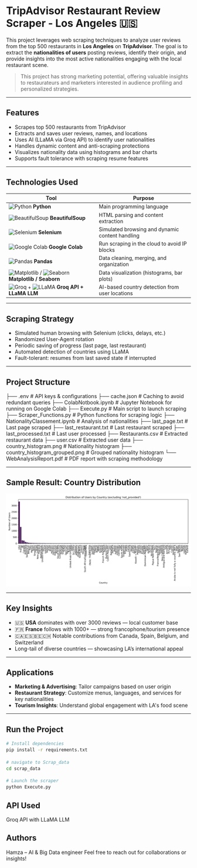 # TripAdvisor Restaurant Review Scraper - Los Angeles 🇺🇸

This project leverages web scraping techniques to analyze user reviews from the top 500 restaurants in **Los Angeles** on **TripAdvisor**. The goal is to extract the **nationalities of users** posting reviews, identify their origin, and provide insights into the most active nationalities engaging with the local restaurant scene.

> This project has strong marketing potential, offering valuable insights to restaurateurs and marketers interested in audience profiling and personalized strategies.

---

## Features

- Scrapes top 500 restaurants from TripAdvisor
- Extracts and saves user reviews, names, and locations
- Uses AI (LLaMA via Groq API) to identify user nationalities
- Handles dynamic content and anti-scraping protections
- Visualizes nationality data using histograms and bar charts
- Supports fault tolerance with scraping resume features

---

## Technologies Used

| Tool | Purpose |
|------|---------|
| ![Python](https://img.shields.io/badge/Python-3776AB?style=flat&logo=python&logoColor=white) **Python** | Main programming language |
| ![BeautifulSoup](https://img.shields.io/badge/BeautifulSoup-FFD43B?style=flat&logo=python&logoColor=black) **BeautifulSoup** | HTML parsing and content extraction |
| ![Selenium](https://img.shields.io/badge/Selenium-43B02A?style=flat&logo=selenium&logoColor=white) **Selenium** | Simulated browsing and dynamic content handling |
| ![Google Colab](https://img.shields.io/badge/Google%20Colab-F9AB00?style=flat&logo=google-colab&logoColor=white) **Google Colab** | Run scraping in the cloud to avoid IP blocks |
| ![Pandas](https://img.shields.io/badge/Pandas-150458?style=flat&logo=pandas&logoColor=white) **Pandas** | Data cleaning, merging, and organization |
| ![Matplotlib](https://img.shields.io/badge/Matplotlib-11557C?style=flat&logo=plotly&logoColor=white) / ![Seaborn](https://img.shields.io/badge/Seaborn-5A9FD4?style=flat&logo=python&logoColor=white) **Matplotlib / Seaborn** | Data visualization (histograms, bar plots) |
| ![Groq](https://img.shields.io/badge/Groq-000000?style=flat&logo=groq&logoColor=white) + ![LLaMA](https://img.shields.io/badge/LLaMA-A6A6A6?style=flat&logo=llama&logoColor=white) **Groq API + LLaMA LLM** | AI-based country detection from user locations |

---

## Scraping Strategy

- Simulated human browsing with Selenium (clicks, delays, etc.)
- Randomized User-Agent rotation
- Periodic saving of progress (last page, last restaurant)
- Automated detection of countries using LLaMA
- Fault-tolerant: resumes from last saved state if interrupted

---

## Project Structure
├── .env # API keys & configurations
├── cache.json # Caching to avoid redundant queries
├── ColabNotbook.ipynb # Jupyter Notebook for running on Google Colab
├── Execute.py # Main script to launch scraping
├── Scraper_Functions.py # Python functions for scraping logic
├── NationalityClassement.ipynb # Analysis of nationalities
├── last_page.txt # Last page scraped
├── last_restaurant.txt # Last restaurant scraped
├── last_processed.txt # Last user processed
├── Restaurants.csv # Extracted restaurant data
├── user.csv # Extracted user data
├── country_histogram.png # Nationality histogram
├── country_histogram_grouped.png # Grouped nationality histogram
└── WebAnalysisReport.pdf # PDF report with scraping methodology


---

## Sample Result: Country Distribution

![Histogram](Process_scraped_data/country_histogram.png)

---

## Key Insights

- 🇺🇸 **USA** dominates with over 3000 reviews — local customer base
- 🇫🇷 **France** follows with 1000+ — strong francophone/tourism presence
- 🇨🇦🇪🇸🇧🇪🇨🇭 Notable contributions from Canada, Spain, Belgium, and Switzerland
- Long-tail of diverse countries — showcasing LA’s international appeal

---

## Applications

- **Marketing & Advertising**: Tailor campaigns based on user origin
- **Restaurant Strategy**: Customize menus, languages, and services for key nationalities
- **Tourism Insights**: Understand global engagement with LA's food scene

---

## Run the Project

```bash
# Install dependencies
pip install -r requirements.txt

# navigate to Scrap_data
cd scrap_data

# Launch the scraper
python Execute.py
```


## API Used
Groq API with LLaMA LLM

## Authors
Hamza – AI & Big Data engineer
Feel free to reach out for collaborations or insights!
